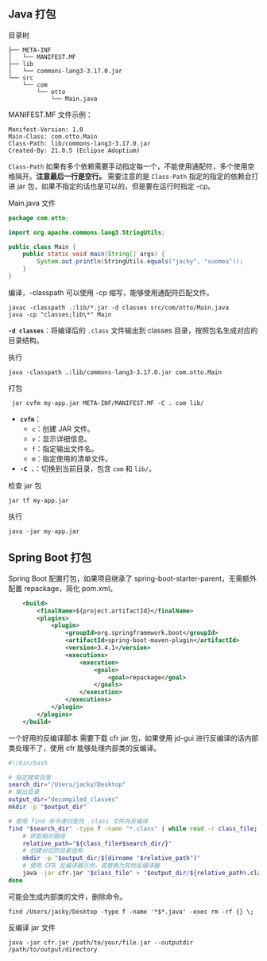 
## Java 打包
目录树
```
├── META-INF
│   └── MANIFEST.MF
├── lib
│   └── commons-lang3-3.17.0.jar
└── src
    └── com
        └── otto
            └── Main.java

```

MANIFEST.MF 文件示例：
```
Manifest-Version: 1.0
Main-Class: com.otto.Main
Class-Path: lib/commons-lang3-3.17.0.jar
Created-By: 21.0.5 (Eclipse Adoptium)

```
`Class-Path` 如果有多个依赖需要手动指定每一个，不能使用通配符，多个使用空格隔开。**注意最后一行是空行。** 需要注意的是 `Class-Path` 指定的指定的依赖会打进 jar 包，如果不指定的话也是可以的，但是要在运行时指定 -cp。

Main.java 文件
```java
package com.otto;

import org.apache.commons.lang3.StringUtils;

public class Main {
    public static void main(String[] args) {
        System.out.println(StringUtils.equals("jacky", "suomea"));
    }
}
```

编译，-classpath 可以使用 -cp 缩写，能够使用通配符匹配文件。
```
javac -classpath .:lib/*.jar -d classes src/com/otto/Main.java
java -cp "classes;lib\*" Main
```
**`-d classes`**：将编译后的 `.class` 文件输出到 classes 目录，按照包名生成对应的目录结构。

执行
```
java -classpath .:lib/commons-lang3-3.17.0.jar com.otto.Main
```

打包
```
 jar cvfm my-app.jar META-INF/MANIFEST.MF -C . com lib/
```
- **`cvfm`**：
	- `c`：创建 JAR 文件。
    - `v`：显示详细信息。
    - `f`：指定输出文件名。
    - `m`：指定使用的清单文件。
- **`-C .`**：切换到当前目录，包含 `com` 和 `lib/`。

检查 jar 包
```
jar tf my-app.jar
```

执行
```
java -jar my-app.jar
```

## Spring Boot 打包
Spring Boot 配置打包，如果项目继承了 spring-boot-starter-parent，无需额外配置 repackage，简化 pom.xml。
```xml
    <build>
        <finalName>${project.artifactId}</finalName>
        <plugins>
            <plugin>
                <groupId>org.springframework.boot</groupId>
                <artifactId>spring-boot-maven-plugin</artifactId>
                <version>3.4.1</version>
                <executions>
                    <execution>
                        <goals>
                            <goal>repackage</goal>
                        </goals>
                    </execution>
                </executions>
            </plugin>
        </plugins>
    </build>
```

一个好用的反编译脚本
需要下载 cfr jar 包，如果使用 jd-gui 进行反编译的话内部类处理不了，使用 cfr 能够处理内部类的反编译。
```bash
#!/bin/bash

# 指定搜索目录
search_dir="/Users/jacky/Desktop"
# 输出目录
output_dir="decompiled_classes"
mkdir -p "$output_dir"

# 使用 find 命令递归查找 .class 文件并反编译
find "$search_dir" -type f -name "*.class" | while read -r class_file; do
    # 获取相对路径
    relative_path="${class_file#$search_dir/}"
    # 创建对应的目录结构
    mkdir -p "$output_dir/$(dirname "$relative_path")"
    # 使用 CFR 反编译器示例，或替换为其他反编译器
    java -jar cfr.jar "$class_file" > "$output_dir/${relative_path%.class}.java"
done
```

可能会生成内部类的文件，删除命令。
```
find /Users/jacky/Desktop -type f -name '*$*.java' -exec rm -rf {} \;
```

反编译 jar 文件
```
java -jar cfr.jar /path/to/your/file.jar --outputdir /path/to/output/directory
```